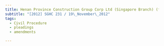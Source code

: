 ```yaml
---
title: Henan Province Construction Group Corp Ltd (Singapore Branch) (formerly trading as Henan 
subtitle: "[2012] SGHC 231 / 19\_November\_2012"
tags:
  - Civil Procedure
  - pleadings
  - amendments

---
```


